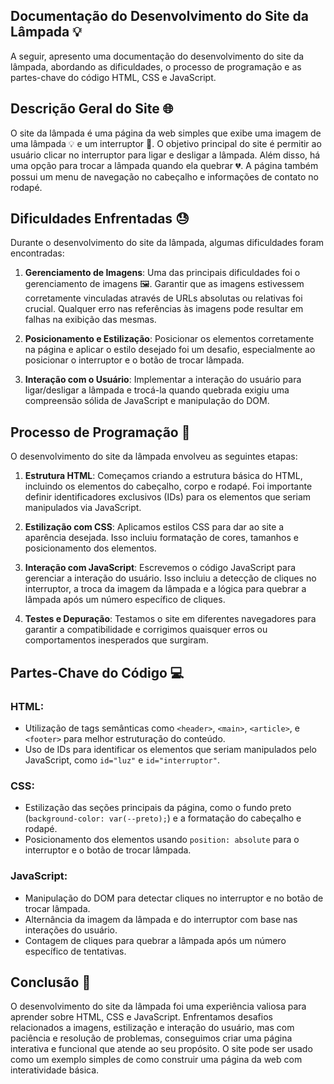 ## Documentação do Desenvolvimento do Site da Lâmpada 💡

A seguir, apresento uma documentação do desenvolvimento do site da lâmpada, abordando as dificuldades, o processo de programação e as partes-chave do código HTML, CSS e JavaScript.

## Descrição Geral do Site 🌐

O site da lâmpada é uma página da web simples que exibe uma imagem de uma lâmpada 💡 e um interruptor 🔌. O objetivo principal do site é permitir ao usuário clicar no interruptor para ligar e desligar a lâmpada. Além disso, há uma opção para trocar a lâmpada quando ela quebrar 💔. A página também possui um menu de navegação no cabeçalho e informações de contato no rodapé.

## Dificuldades Enfrentadas 😓

Durante o desenvolvimento do site da lâmpada, algumas dificuldades foram encontradas:

1. **Gerenciamento de Imagens**: Uma das principais dificuldades foi o gerenciamento de imagens 🖼️. Garantir que as imagens estivessem corretamente vinculadas através de URLs absolutas ou relativas foi crucial. Qualquer erro nas referências às imagens pode resultar em falhas na exibição das mesmas.

2. **Posicionamento e Estilização**: Posicionar os elementos corretamente na página e aplicar o estilo desejado foi um desafio, especialmente ao posicionar o interruptor e o botão de trocar lâmpada.

3. **Interação com o Usuário**: Implementar a interação do usuário para ligar/desligar a lâmpada e trocá-la quando quebrada exigiu uma compreensão sólida de JavaScript e manipulação do DOM.

## Processo de Programação 🚀

O desenvolvimento do site da lâmpada envolveu as seguintes etapas:

1. **Estrutura HTML**: Começamos criando a estrutura básica do HTML, incluindo os elementos do cabeçalho, corpo e rodapé. Foi importante definir identificadores exclusivos (IDs) para os elementos que seriam manipulados via JavaScript.

2. **Estilização com CSS**: Aplicamos estilos CSS para dar ao site a aparência desejada. Isso incluiu formatação de cores, tamanhos e posicionamento dos elementos.

3. **Interação com JavaScript**: Escrevemos o código JavaScript para gerenciar a interação do usuário. Isso incluiu a detecção de cliques no interruptor, a troca da imagem da lâmpada e a lógica para quebrar a lâmpada após um número específico de cliques.

4. **Testes e Depuração**: Testamos o site em diferentes navegadores para garantir a compatibilidade e corrigimos quaisquer erros ou comportamentos inesperados que surgiram.

## Partes-Chave do Código 💻

### HTML:
- Utilização de tags semânticas como `<header>`, `<main>`, `<article>`, e `<footer>` para melhor estruturação do conteúdo.
- Uso de IDs para identificar os elementos que seriam manipulados pelo JavaScript, como `id="luz"` e `id="interruptor"`.

### CSS:
- Estilização das seções principais da página, como o fundo preto (`background-color: var(--preto);`) e a formatação do cabeçalho e rodapé.
- Posicionamento dos elementos usando `position: absolute` para o interruptor e o botão de trocar lâmpada.

### JavaScript:
- Manipulação do DOM para detectar cliques no interruptor e no botão de trocar lâmpada.
- Alternância da imagem da lâmpada e do interruptor com base nas interações do usuário.
- Contagem de cliques para quebrar a lâmpada após um número específico de tentativas.

## Conclusão 🎉

O desenvolvimento do site da lâmpada foi uma experiência valiosa para aprender sobre HTML, CSS e JavaScript. Enfrentamos desafios relacionados a imagens, estilização e interação do usuário, mas com paciência e resolução de problemas, conseguimos criar uma página interativa e funcional que atende ao seu propósito. O site pode ser usado como um exemplo simples de como construir uma página da web com interatividade básica.